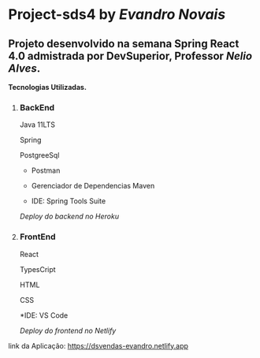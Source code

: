 # Project-sds4 by *Evandro Novais*


## Projeto desenvolvido na semana Spring React 4.0 admistrada por DevSuperior, Professor *Nelio Alves*.

**Tecnologias Utilizadas.**


1.  ### BackEnd

    Java 11LTS

    Spring

    PostgreeSql

    * Postman

    * Gerenciador de Dependencias Maven

    * IDE: Spring Tools Suite


    *Deploy do backend no Heroku*


2. ### FrontEnd

    React

    TypesCript

    HTML

    CSS

    *IDE: VS Code

    *Deploy do frontend no Netlify*


link da Aplicação: <https://dsvendas-evandro.netlify.app>